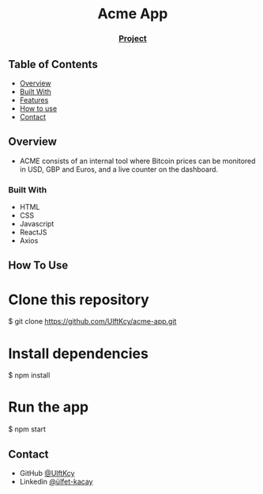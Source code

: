 <h1 align="center">Acme App</h1>


<div align="center">
  <h3>
    <a href="https://acme-app-one.vercel.app/">
      Project
    </a>
  </h3>
</div>

<!-- TABLE OF CONTENTS -->

## Table of Contents

- [Overview](#overview)
- [Built With](#built-with)
- [Features](#features)
- [How to use](#how-to-use)
- [Contact](#contact)

<!-- OVERVIEW -->

## Overview

- ACME consists of an internal tool where Bitcoin prices can be monitored in USD, GBP and Euros, and a live counter on the dashboard.

### Built With

- HTML
- CSS
- Javascript
- ReactJS
- Axios

## How To Use

# Clone this repository
$ git clone https://github.com/UlftKcy/acme-app.git
# Install dependencies
  $ npm install
# Run the app
  $ npm start

## Contact

- GitHub [@UlftKcy](https://github.com/UlftKcy)
- Linkedin [@ülfet-kacay](https://www.linkedin.com/in/ulfet-kacay/)
